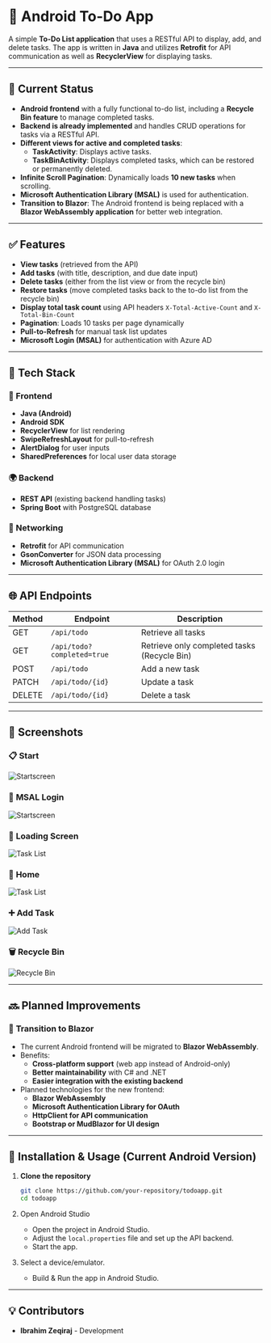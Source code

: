 # 📱 Android To-Do App

A simple **To-Do List application** that uses a RESTful API to display, add, and delete tasks. The app is written in **Java** and utilizes **Retrofit** for API communication as well as **RecyclerView** for displaying tasks.

---

## 🚀 Current Status

- **Android frontend** with a fully functional to-do list, including a **Recycle Bin feature** to manage completed tasks.
- **Backend is already implemented** and handles CRUD operations for tasks via a RESTful API.
- **Different views for active and completed tasks**:
  - **TaskActivity**: Displays active tasks.
  - **TaskBinActivity**: Displays completed tasks, which can be restored or permanently deleted.
- **Infinite Scroll Pagination**: Dynamically loads **10 new tasks** when scrolling.
- **Microsoft Authentication Library (MSAL)** is used for authentication.
- **Transition to Blazor**: The Android frontend is being replaced with a **Blazor WebAssembly application** for better web integration.

---

## ✅ Features

- **View tasks** (retrieved from the API)
- **Add tasks** (with title, description, and due date input)
- **Delete tasks** (either from the list view or from the recycle bin)
- **Restore tasks** (move completed tasks back to the to-do list from the recycle bin)
- **Display total task count** using API headers `X-Total-Active-Count` and `X-Total-Bin-Count`
- **Pagination**: Loads 10 tasks per page dynamically
- **Pull-to-Refresh** for manual task list updates
- **Microsoft Login (MSAL)** for authentication with Azure AD

---

## 🔧 Tech Stack

### 📱 Frontend
- **Java (Android)**
- **Android SDK**
- **RecyclerView** for list rendering
- **SwipeRefreshLayout** for pull-to-refresh
- **AlertDialog** for user inputs
- **SharedPreferences** for local user data storage

### 🌍 Backend
- **REST API** (existing backend handling tasks)
- **Spring Boot** with PostgreSQL database

### 🔗 Networking
- **Retrofit** for API communication
- **GsonConverter** for JSON data processing
- **Microsoft Authentication Library (MSAL)** for OAuth 2.0 login

---

## 🌐 API Endpoints

| Method | Endpoint                  | Description                              |
|--------|---------------------------|------------------------------------------|
| GET    | `/api/todo`                | Retrieve all tasks                      |
| GET    | `/api/todo?completed=true` | Retrieve only completed tasks (Recycle Bin) |
| POST   | `/api/todo`                | Add a new task                          |
| PATCH  | `/api/todo/{id}`           | Update a task                           |
| DELETE | `/api/todo/{id}`           | Delete a task                           |

---

## 📸 Screenshots

### 📋 **Start**
![Startscreen](https://i.imgur.com/CvlQQSi.png)

### 🔑 **MSAL Login**
![Startscreen](https://i.imgur.com/JoRbpta.png)

### 🔄 **Loading Screen**
![Task List](https://i.imgur.com/QGYwH8m.png)

### 🏡 **Home**
![Task List](https://i.imgur.com/U0hCm6H.png)

### ➕ **Add Task**
![Add Task](https://i.imgur.com/N0aT7du.png)

### 🗑 **Recycle Bin**
![Recycle Bin](https://i.imgur.com/AOHOFU8.png)

---

## 🔜 Planned Improvements

### 🎯 **Transition to Blazor**
- The current Android frontend will be migrated to **Blazor WebAssembly**.
- Benefits:
  - **Cross-platform support** (web app instead of Android-only)
  - **Better maintainability** with C# and .NET
  - **Easier integration with the existing backend**
- Planned technologies for the new frontend:
  - **Blazor WebAssembly**
  - **Microsoft Authentication Library for OAuth**
  - **HttpClient for API communication**
  - **Bootstrap or MudBlazor for UI design**

---

## 📌 Installation & Usage (Current Android Version)

1. **Clone the repository**
   ```sh
   git clone https://github.com/your-repository/todoapp.git
   cd todoapp
   ```

2. Open Android Studio
   - Open the project in Android Studio.
   - Adjust the `local.properties` file and set up the API backend.
   - Start the app.

3. Select a device/emulator.
   - Build & Run the app in Android Studio.

---

## 💡 Contributors

- **Ibrahim Zeqiraj** - Development

